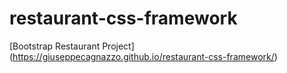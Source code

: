 # restaurant-css-framework
[Bootstrap Restaurant Project] (https://giuseppecagnazzo.github.io/restaurant-css-framework/)
